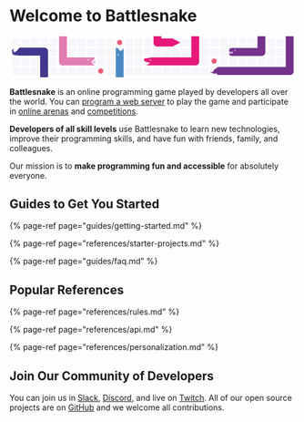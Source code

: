 # Welcome to Battlesnake

![](.gitbook/assets/docwelcome.png)

**Battlesnake** is an online programming game played by developers all over the world. You can [program a web server](references/api.md) to play the game and participate in [online arenas](https://play.battlesnake.com/arena/global/) and [competitions](https://play.battlesnake.com/twitch).

**Developers of all skill levels** use Battlesnake to learn new technologies, improve their programming skills, and have fun with friends, family, and colleagues.

Our mission is to **make programming fun and accessible** for absolutely everyone.

## Guides to Get You Started

{% page-ref page="guides/getting-started.md" %}

{% page-ref page="references/starter-projects.md" %}

{% page-ref page="guides/faq.md" %}

## Popular References

{% page-ref page="references/rules.md" %}

{% page-ref page="references/api.md" %}

{% page-ref page="references/personalization.md" %}

## Join Our Community of Developers

You can join us in [Slack](https://play.battlesnake.com/slack), [Discord](https://play.battlesnake.com/discord), and live on [Twitch](https://play.battlesnake.com/twitch). All of our open source projects are on [GitHub](https://play.battlesnake.com/github) and we welcome all contributions.

